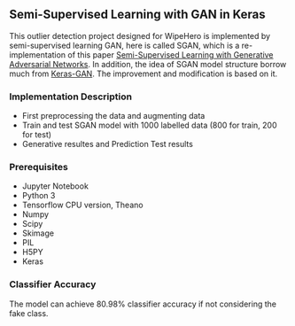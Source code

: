 ##  Semi-Supervised Learning with GAN in Keras

This outlier detection project designed for WipeHero is implemented by semi-supervised learning GAN, here is called SGAN, which is a re-implementation of this paper [Semi-Supervised Learning with Generative Adversarial Networks](https://arxiv.org/abs/1606.01583). In addition, the idea of SGAN model structure borrow much from [Keras-GAN](https://github.com/eriklindernoren/Keras-GAN). The improvement and modification is based 
on it.

### Implementation Description
- First preprocessing the data and augmenting data
- Train and test SGAN model with 1000 labelled data (800 for train, 200 for test)
- Generative resultes and Prediction Test results 


### Prerequisites
- Jupyter Notebook
- Python 3
- Tensorflow CPU version, Theano
- Numpy
- Scipy
- Skimage
- PIL
- H5PY
- Keras

### Classifier Accuracy
The model can achieve 80.98% classifier accuracy if not considering the fake class.


